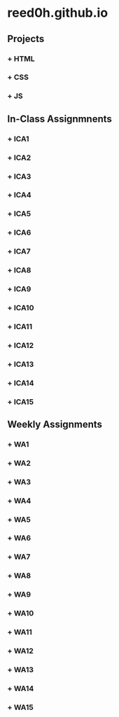 # reed0h.github.io
## Projects

### + HTML
### + CSS
### + JS

## In-Class Assignmnents

### + ICA1
### + ICA2
### + ICA3
### + ICA4
### + ICA5
### + ICA6
### + ICA7
### + ICA8
### + ICA9
### + ICA10
### + ICA11
### + ICA12
### + ICA13
### + ICA14
### + ICA15
## Weekly Assignments

### + WA1
### + WA2
### + WA3
### + WA4
### + WA5
### + WA6
### + WA7
### + WA8
### + WA9
### + WA10
### + WA11
### + WA12
### + WA13
### + WA14
### + WA15
